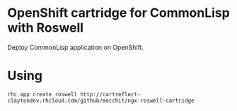 # OpenShift cartridge for CommonLisp with Roswell
Deploy CommonLisp application on OpenShift.

# Using
```
rhc app create roswell http://cartreflect-claytondev.rhcloud.com/github/mocchit/ngx-roswell-cartridge
```
